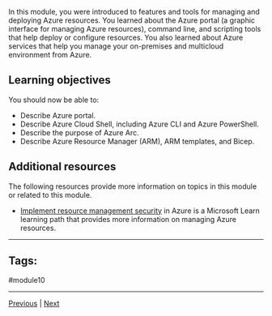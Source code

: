 In this module, you were introduced to features and tools for managing and deploying Azure resources. You learned about the Azure portal (a graphic interface for managing Azure resources), command line, and scripting tools that help deploy or configure resources. You also learned about Azure services that help you manage your on-premises and multicloud environment from Azure.

## Learning objectives

You should now be able to:

- Describe Azure portal.
- Describe Azure Cloud Shell, including Azure CLI and Azure PowerShell.
- Describe the purpose of Azure Arc.
- Describe Azure Resource Manager (ARM), ARM templates, and Bicep.

## Additional resources

The following resources provide more information on topics in this module or related to this module.

- [Implement resource management security](https://learn.microsoft.com/en-us/learn/paths/implement-resource-mgmt-security/) in Azure is a Microsoft Learn learning path that provides more information on managing Azure resources.

---
## Tags:
#module10

---
[Previous](Knowledge-Check-Describe-features-and-tools-for-managing-and-deploying-Azure-resources.md) | [Next](Intro-Describe-monitoring-tools-in-Azure.md)
